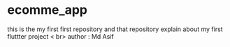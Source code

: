 # ecomme_app
this is the my first first repository and that repository explain about my first fluttter project
< br>
author : Md Asif
